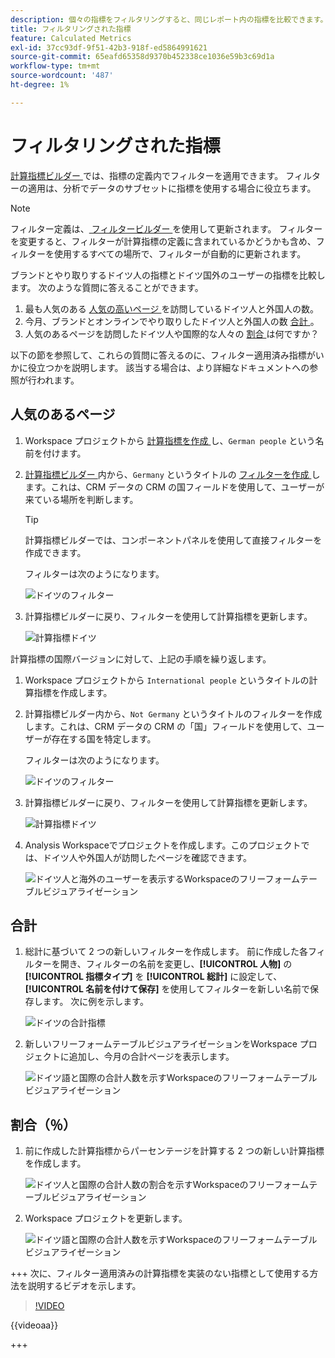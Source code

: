 ```yaml
---
description: 個々の指標をフィルタリングすると、同じレポート内の指標を比較できます。
title: フィルタリングされた指標
feature: Calculated Metrics
exl-id: 37cc93df-9f51-42b3-918f-ed5864991621
source-git-commit: 65eafd65358d9370b452338ce1036e59b3c69d1a
workflow-type: tm+mt
source-wordcount: '487'
ht-degree: 1%

---
```


# フィルタリングされた指標

[ 計算指標ビルダー ](cm-build-metrics.md#definition-builder) では、指標の定義内でフィルターを適用できます。 フィルターの適用は、分析でデータのサブセットに指標を使用する場合に役立ちます。

>[!NOTE]
>
>フィルター定義は、[ フィルタービルダー ](/help/components/filters/filter-builder.md) を使用して更新されます。 フィルターを変更すると、フィルターが計算指標の定義に含まれているかどうかも含め、フィルターを使用するすべての場所で、フィルターが自動的に更新されます。
>

ブランドとやり取りするドイツ人の指標とドイツ国外のユーザーの指標を比較します。 次のような質問に答えることができます。

1. 最も人気のある [ 人気の高いページ ](#popular-pages) を訪問しているドイツ人と外国人の数。
1. 今月、ブランドとオンラインでやり取りしたドイツ人と外国人の数 [ 合計 ](#totals)。
1. 人気のあるページを訪問したドイツ人や国際的な人々の [ 割合 ](#percentages) は何ですか？

以下の節を参照して、これらの質問に答えるのに、フィルター適用済み指標がいかに役立つかを説明します。 該当する場合は、より詳細なドキュメントへの参照が行われます。

## 人気のあるページ

1. Workspace プロジェクトから [ 計算指標を作成 ](cm-workflow.md) し、`German people` という名前を付けます。
1. [ 計算指標ビルダー ](cm-build-metrics.md) 内から、`Germany` というタイトルの [ フィルターを作成 ](/help/components/filters/filter-builder.md) します。これは、CRM データの CRM の国フィールドを使用して、ユーザーが来ている場所を判断します。

   >[!TIP]
   >
   >計算指標ビルダーでは、コンポーネントパネルを使用して直接フィルターを作成できます。
   >   

   フィルターは次のようになります。

   ![ ドイツのフィルター ](assets/filter-germany.png)

1. 計算指標ビルダーに戻り、フィルターを使用して計算指標を更新します。

   ![ 計算指標ドイツ ](assets/calculated-metric-germany.png)

計算指標の国際バージョンに対して、上記の手順を繰り返します。

1. Workspace プロジェクトから `International people` というタイトルの計算指標を作成します。
1. 計算指標ビルダー内から、`Not Germany` というタイトルのフィルターを作成します。これは、CRM データの CRM の「国」フィールドを使用して、ユーザーが存在する国を特定します。

   フィルターは次のようになります。

   ![ ドイツのフィルター ](assets/filter-not-germany.png)

1. 計算指標ビルダーに戻り、フィルターを使用して計算指標を更新します。

   ![ 計算指標ドイツ ](assets/calculated-metric-notgermany.png)


1. Analysis Workspaceでプロジェクトを作成します。このプロジェクトでは、ドイツ人や外国人が訪問したページを確認できます。

   ![ ドイツ人と海外のユーザーを表示するWorkspaceのフリーフォームテーブルビジュアライゼーション ](assets/workspace-german-vs-international.png)


## 合計

1. 総計に基づいて 2 つの新しいフィルターを作成します。 前に作成した各フィルターを開き、フィルターの名前を変更し、**[!UICONTROL 人物]** の **[!UICONTROL 指標タイプ]** を **[!UICONTROL 総計]** に設定して、**[!UICONTROL 名前を付けて保存]** を使用してフィルターを新しい名前で保存します。 次に例を示します。

   ![ ドイツの合計指標 ](assets/calculated-metric-germany-total.png)

1. 新しいフリーフォームテーブルビジュアライゼーションをWorkspace プロジェクトに追加し、今月の合計ページを表示します。

   ![ ドイツ語と国際の合計人数を示すWorkspaceのフリーフォームテーブルビジュアライゼーション ](assets/workspace-german-vs-international-totals.png)


## 割合（％）

1. 前に作成した計算指標からパーセンテージを計算する 2 つの新しい計算指標を作成します。

   ![ ドイツ人と国際の合計人数の割合を示すWorkspaceのフリーフォームテーブルビジュアライゼーション ](assets/calculated-metric-germany-total-percentage.png)


1. Workspace プロジェクトを更新します。

   ![ ドイツ語と国際の合計人数を示すWorkspaceのフリーフォームテーブルビジュアライゼーション ](assets/workspace-german-vs-international-totals-percentage.png)


+++ 次に、フィルター適用済みの計算指標を実装のない指標として使用する方法を説明するビデオを示します。

>[!VIDEO](https://video.tv.adobe.com/v/25407/?quality=12)

{{videoaa}}

+++
